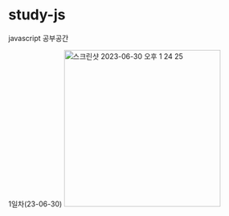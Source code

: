 # study-js
javascript 공부공간

1일차(23-06-30)
<img width="311" alt="스크린샷 2023-06-30 오후 1 24 25" src="https://github.com/aeplum/study-js/assets/105475492/2a74778b-7dbf-47f0-98ee-967a38d63a94">
